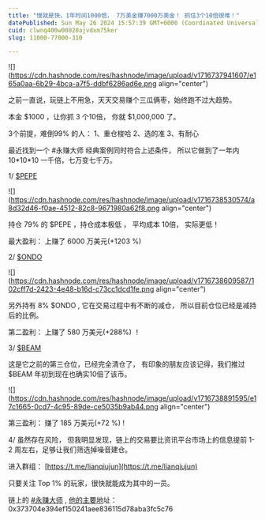 ```yaml
---
title: "慢就是快，1年时间1000倍， 7万美金赚7000万美金！ 抓住3个10倍很难！"
datePublished: Sun May 26 2024 15:57:39 GMT+0000 (Coordinated Universal Time)
cuid: clwnq400w00020ajvdxm75ker
slug: 11000-77000-310

---
```


![](https://cdn.hashnode.com/res/hashnode/image/upload/v1716737941607/e165a0aa-6b29-4bca-a7f5-ddbf6286ad6e.png align="center")

之前一直说，玩链上不用急，天天交易赚个三瓜俩枣，始终跑不过大趋势。  
  
本金 $1000 ，让你抓 3 个10倍， 你就 $1,000,000 了。  
  
3个前提，难倒99% 的人： 1、重仓梭哈 2、选的准 3、有耐心  
  
最近找到一个 #永赚大师 经典案例同时符合上述条件， 所以它做到了一年内 10\*10\*10 一千倍，七万变七千万。  
  
1/ [$PEPE](https://x.com/search?q=%24PEPE&src=cashtag_click)

![](https://cdn.hashnode.com/res/hashnode/image/upload/v1716738530574/a8d32d46-f0ae-4512-82c8-9671980a62f8.png align="center")

持仓 79% 的 $PEPE ，持仓成本极低 ， 平均成本 10倍， 实际更低！  
  
最大盈利： 上赚了 6000 万美元(+1203 %)  
  
2/ [$ONDO](https://x.com/search?q=%24ONDO&src=cashtag_click)

![](https://cdn.hashnode.com/res/hashnode/image/upload/v1716738609587/102cff7d-2423-4e48-b16d-c73cc1dcd1fe.png align="center")

另外持有 8% $ONDO , 它在交易过程中有不断的减仓， 所以目前仓位已经是减持后的比例。  
  
第二盈利： 上赚了 580 万美元(+288%) ！  
  
3/ [$BEAM](https://x.com/search?q=%24BEAM&src=cashtag_click)  
  
这是它之前的第三仓位，已经完全清仓了， 有印象的朋友应该记得，我们推过 $BEAM 年初到现在也确实10倍了该币。

![](https://cdn.hashnode.com/res/hashnode/image/upload/v1716738891595/e17c1665-0cd7-4c95-89de-ce5035b9ab44.png align="center")

  
  
第三盈利： 赚了 185 万美元(+72 %) !  
  
4/ 虽然存在风险， 但我明显发现，链上的交易要比资讯平台市场上的信息提前 1-2 周左右，足够让我们筛选掉噪音建仓。  
  
进入群组： [https://t.me/lianqiujun](https://t.me/lianqiujun)  
  
只要关注 Top 1% 的玩家，很快就能成为其中的一员。  
  
链上的 [#永赚大师](https://x.com/hashtag/%E6%B0%B8%E8%B5%9A%E5%A4%A7%E5%B8%88?src=hashtag_click) , [他的主要地](https://x.com/hashtag/%E6%B0%B8%E8%B5%9A%E5%A4%A7%E5%B8%88?src=hashtag_click)址： 0x373704e394ef150241aee836115d78aba3fc5c76